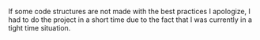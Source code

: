 If some code structures are not made with the best practices I apologize, I had to do the project in a short time due to the fact that I was currently in a tight time situation.

